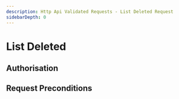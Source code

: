 ```yaml
---
description: Http Api Validated Requests - List Deleted Request
sidebarDepth: 0
---
```


# List Deleted

## Authorisation

## Request Preconditions